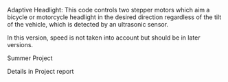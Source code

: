 
Adaptive Headlight:  This code controls two stepper motors which aim a 
bicycle or motorcycle headlight in the desired direction regardless of
the tilt of the vehicle, which is detected by an ultrasonic sensor.
    
In this version, speed is not taken into account but should be in later 
versions.
    
Summer Project

Details in Project report
